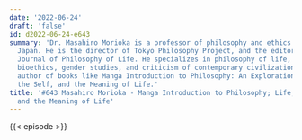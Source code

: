 ```yaml
---
date: '2022-06-24'
draft: 'false'
id: d2022-06-24-e643
summary: 'Dr. Masahiro Morioka is a professor of philosophy and ethics at Waseda University,
  Japan. He is the director of Tokyo Philosophy Project, and the editor-in-chief of
  Journal of Philosophy of Life. He specializes in philosophy of life, life studies,
  bioethics, gender studies, and criticism of contemporary civilization. He is the
  author of books like Manga Introduction to Philosophy: An Exploration of Time, Existence,
  the Self, and the Meaning of Life.'
title: '#643 Masahiro Morioka - Manga Introduction to Philosophy; Life, Death, Time,
  and the Meaning of Life'
---
```

{{< episode >}}

